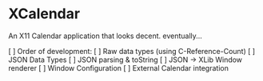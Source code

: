 XCalendar
=========

An X11 Calendar application that looks decent. eventually...

[ ] Order of development:
[ ] Raw data types (using C-Reference-Count)
[ ] JSON Data Types
[ ] JSON parsing & toString
[ ] JSON -> XLib Window renderer
[ ] Window Configuration
[ ] External Calendar integration
